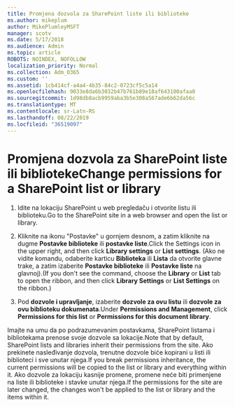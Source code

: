 ```yaml
---
title: Promjena dozvola za SharePoint liste ili biblioteke
ms.author: mikeplum
author: MikePlumleyMSFT
manager: scotv
ms.date: 5/17/2018
ms.audience: Admin
ms.topic: article
ROBOTS: NOINDEX, NOFOLLOW
localization_priority: Normal
ms.collection: Adm_O365
ms.custom: ''
ms.assetid: 1cb414cf-a4a4-4b35-84c2-0723cf5c5a14
ms.openlocfilehash: 9033e8da6b3032b47b761b89e18af643100afaa0
ms.sourcegitcommit: 1d98db8acb9959aba3b5e308a567ade6b62da56c
ms.translationtype: MT
ms.contentlocale: sr-Latn-RS
ms.lasthandoff: 08/22/2019
ms.locfileid: "36519097"
---
```

# <a name="change-permissions-for-a-sharepoint-list-or-library"></a><span data-ttu-id="a00d0-102">Promjena dozvola za SharePoint liste ili biblioteke</span><span class="sxs-lookup"><span data-stu-id="a00d0-102">Change permissions for a SharePoint list or library</span></span>

1. <span data-ttu-id="a00d0-103">Idite na lokaciju SharePoint u web pregledaču i otvorite listu ili biblioteku.</span><span class="sxs-lookup"><span data-stu-id="a00d0-103">Go to the SharePoint site in a web browser and open the list or library.</span></span>
    
2. <span data-ttu-id="a00d0-104">Kliknite na ikonu "Postavke" u gornjem desnom, a zatim kliknite na dugme **Postavke biblioteke** ili **postavke liste**.</span><span class="sxs-lookup"><span data-stu-id="a00d0-104">Click the Settings icon in the upper right, and then click **Library settings** or **List settings**.</span></span> <span data-ttu-id="a00d0-105">(Ako ne vidite komandu, odaberite karticu **Biblioteka** ili **Lista** da otvorite glavne trake, a zatim izaberite **Postavke biblioteke** ili **Postavke liste** na glavnoj).</span><span class="sxs-lookup"><span data-stu-id="a00d0-105">(If you don't see the command, choose the **Library** or **List** tab to open the ribbon, and then click **Library Settings** or **List Settings** on the ribbon.)</span></span> 
    
3. <span data-ttu-id="a00d0-106">Pod **dozvole i upravljanje**, izaberite **dozvole za ovu listu** ili **dozvole za ovu biblioteku dokumenata**.</span><span class="sxs-lookup"><span data-stu-id="a00d0-106">Under **Permissions and Management**, click **Permissions for this list** or **Permissions for this document library**.</span></span>
    
<span data-ttu-id="a00d0-107">Imajte na umu da po podrazumevanim postavkama, SharePoint listama i bibliotekama prenose svoje dozvole sa lokacije.</span><span class="sxs-lookup"><span data-stu-id="a00d0-107">Note that by default, SharePoint lists and libraries inherit their permissions from the site.</span></span> <span data-ttu-id="a00d0-108">Ako prekinete nasleđivanje dozvola, trenutne dozvole biće kopirani u listi ili biblioteci i sve unutar njega.</span><span class="sxs-lookup"><span data-stu-id="a00d0-108">If you break permissions inheritance, the current permissions will be copied to the list or library and everything within it.</span></span> <span data-ttu-id="a00d0-109">Ako dozvole za lokaciju kasnije promene, promene neće biti primenjene na liste ili biblioteke i stavke unutar njega.</span><span class="sxs-lookup"><span data-stu-id="a00d0-109">If the permissions for the site are later changed, the changes won't be applied to the list or library and the items within it.</span></span>
  

